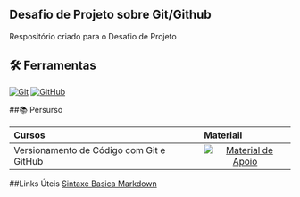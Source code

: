 ## Desafio de Projeto sobre Git/Github
 Respositório criado para o Desafio de Projeto

## 🛠 Ferramentas
[![Git](https://img.shields.io/badge/Git-000?style=for-the-badge&logo=git&logoColor=E94D5F)](https://git-scm.com/doc) 
[![GitHub](https://img.shields.io/badge/GitHub-000?style=for-the-badge&logo=github&logoColor=30A3DC)](https://docs.github.com/)
<br>

##📚 Persurso
<table>
  <thead>
    <tr align="left">
      <th>Cursos</th>
      <th>Materiail</th>
    </tr>
  </thead>
  <tbody align="left">
    <tr>
      <td>Versionamento de Código com Git e GitHub</td>
      <td align="center">
        <a href="https://github.com/eduardodneves/dio-desafio-github/tree/main/Versionamento%20de%20Código%20com%20Git%20e%20GitHub">
           <img align="center" alt="Material de Apoio" src="https://img.shields.io/badge/Ver%20Material-30A3DC?style=for-the-badge">
         </a>
      </td>    
    </tr>
  </tbody>
  <tfoot></tfoot>
</table>

##Links Úteis
[Sintaxe Basica Markdown](https://www.markdownguide.org/basic-syntax/)
